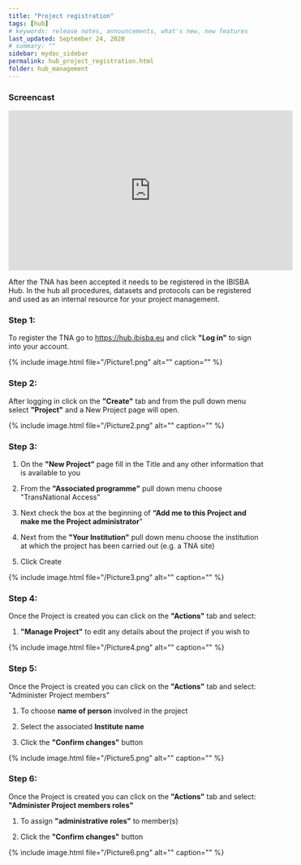 ```yaml
---
title: "Project registration"
tags: [hub]
# keywords: release notes, announcements, what's new, new features
last_updated: September 24, 2020
# summary: ""
sidebar: mydoc_sidebar
permalink: hub_project_registration.html
folder: hub_management
---
```


### Screencast

<iframe width="560" height="315" src="https://www.youtube.com/embed/iTir1WfohN8" frameborder="0" allow="autoplay; encrypted-media" allowfullscreen></iframe>

After the TNA has been accepted it needs to be registered in the IBISBA Hub.
In the hub all procedures, datasets and protocols can be registered and used as an internal resource for your project management.

### Step 1:

To register the TNA go to https://hub.ibisba.eu and click **"Log in"** to sign into your account.

{% include image.html file="/Picture1.png" alt="" caption="" %}


### Step 2:

After logging in click on the **"Create"** tab and from the pull down menu select **"Project"** and a New Project page will open.

{% include image.html file="/Picture2.png" alt="" caption="" %}


### Step 3:

  1. On the **"New Project"** page fill in the Title and any other information that is available to you
  
  2. From the **"Associated programme"** pull down menu choose "TransNational Access"
  
  3. Next check the box at the beginning of **“Add me to this Project and make me the Project administrator**”
  
  4. Next from the **"Your Institution"** pull down menu choose the institution at which the project has been carried out (e.g. a TNA site) 
  
  5. Click Create

{% include image.html file="/Picture3.png" alt="" caption="" %}

### Step 4:

Once the Project is created you can click on the **"Actions"** tab and select:

  1. **"Manage Project"** to edit any details about the project if you wish to
  
{% include image.html file="/Picture4.png" alt="" caption="" %}


### Step 5:

Once the Project is created you can click on the **"Actions"** tab and select: "Administer Project members" 

  1. To choose **name of person** involved in the project
  
  2. Select the associated **Institute name**
  
  3. Click the **"Confirm changes"** button

{% include image.html file="/Picture5.png" alt="" caption="" %}


### Step 6:

Once the Project is created you can click on the **"Actions"** tab and select: **"Administer Project members roles"**

  1. To assign **"administrative roles"** to member(s) 
  
  2. Click the **"Confirm changes"** button

{% include image.html file="/Picture6.png" alt="" caption="" %}
